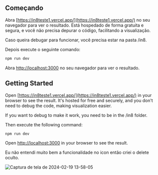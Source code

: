 

## Começando

Abra [https://in8teste1.vercel.app/](https://in8teste1.vercel.app/) no seu navegador para ver o resultado. Está hospedado de forma gratuita e segura, e você não precisa depurar o código, facilitando a visualização.

Caso queira debugar para funcionar, você precisa estar na pasta /in8.

Depois execute o seguinte comando:
```bash
npm run dev
```

Abra [http://localhost:3000](http://localhost:3000) no seu navegador para ver o resultado.


## Getting Started

Open [https://in8teste1.vercel.app/](https://in8teste1.vercel.app/) in your browser to see the result. It's hosted for free and securely, and you don't need to debug the code, making visualization easier.

If you want to debug to make it work, you need to be in the /in8 folder.

Then execute the following command:
```bash
npm run dev
```

Open [http://localhost:3000](http://localhost:3000) in your browser to see the result.


Eu não entendi muito bem a funcionalidade no icon então criei o delete oculto.

![Captura de tela de 2024-02-19 13-58-05](https://github.com/karasucyber/in8/assets/115439232/121013d2-afc4-482e-967b-acbe6daef587)
